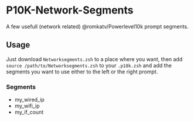 # P10K-Network-Segments
A few usefull (network related) @romkatv/Powerlevel10k prompt segments.

## Usage

Just download ``Networksegments.zsh`` to a place where you want, then add ``source /path/to/Networksegments.zsh`` to your ``.p10k.zsh`` and add the segments you want to use either to the left or the right prompt.

### Segments
- my\_wired\_ip
- my\_wifi\_ip
- my\_if\_count
